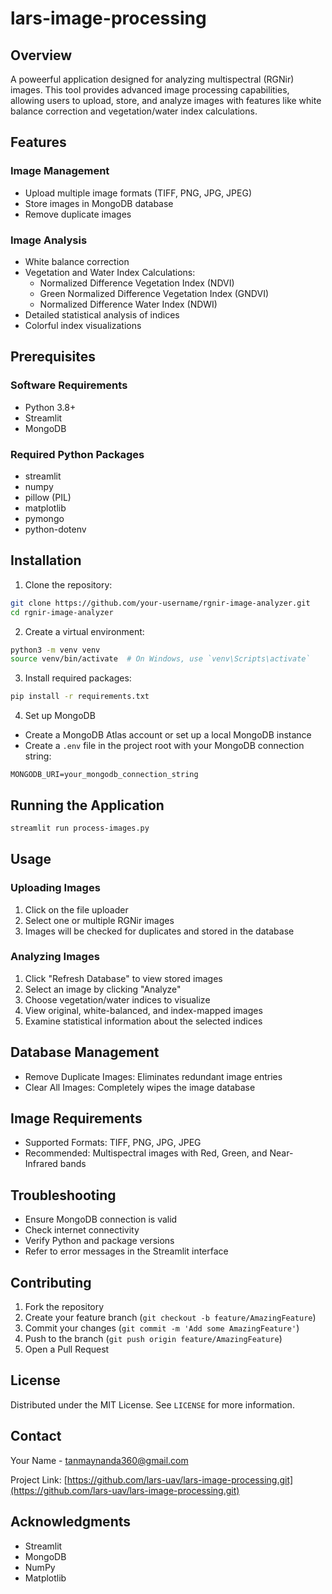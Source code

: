 # lars-image-processing

## Overview

A poweerful application designed for analyzing multispectral (RGNir) images. This tool provides advanced image processing capabilities, allowing users to upload, store, and analyze images with features like white balance correction and vegetation/water index calculations.

## Features

### Image Management

- Upload multiple image formats (TIFF, PNG, JPG, JPEG)
- Store images in MongoDB database
- Remove duplicate images

### Image Analysis

- White balance correction
- Vegetation and Water Index Calculations:
  - Normalized Difference Vegetation Index (NDVI)
  - Green Normalized Difference Vegetation Index (GNDVI)
  - Normalized Difference Water Index (NDWI)
- Detailed statistical analysis of indices
- Colorful index visualizations

## Prerequisites

### Software Requirements

- Python 3.8+
- Streamlit
- MongoDB

### Required Python Packages

- streamlit
- numpy
- pillow (PIL)
- matplotlib
- pymongo
- python-dotenv

## Installation

1. Clone the repository:

```bash
git clone https://github.com/your-username/rgnir-image-analyzer.git
cd rgnir-image-analyzer
```

2. Create a virtual environment:

```bash
python3 -m venv venv
source venv/bin/activate  # On Windows, use `venv\Scripts\activate`
```

3. Install required packages:

```bash
pip install -r requirements.txt
```

4. Set up MongoDB

- Create a MongoDB Atlas account or set up a local MongoDB instance
- Create a `.env` file in the project root with your MongoDB connection string:

```
MONGODB_URI=your_mongodb_connection_string
```

## Running the Application

```bash
streamlit run process-images.py
```

## Usage

### Uploading Images

1. Click on the file uploader
2. Select one or multiple RGNir images
3. Images will be checked for duplicates and stored in the database

### Analyzing Images

1. Click "Refresh Database" to view stored images
2. Select an image by clicking "Analyze"
3. Choose vegetation/water indices to visualize
4. View original, white-balanced, and index-mapped images
5. Examine statistical information about the selected indices

## Database Management

- Remove Duplicate Images: Eliminates redundant image entries
- Clear All Images: Completely wipes the image database

## Image Requirements

- Supported Formats: TIFF, PNG, JPG, JPEG
- Recommended: Multispectral images with Red, Green, and Near-Infrared bands

## Troubleshooting

- Ensure MongoDB connection is valid
- Check internet connectivity
- Verify Python and package versions
- Refer to error messages in the Streamlit interface

## Contributing

1. Fork the repository
2. Create your feature branch (`git checkout -b feature/AmazingFeature`)
3. Commit your changes (`git commit -m 'Add some AmazingFeature'`)
4. Push to the branch (`git push origin feature/AmazingFeature`)
5. Open a Pull Request

## License

Distributed under the MIT License. See `LICENSE` for more information.

## Contact

Your Name - tanmaynanda360@gmail.com

Project Link: [https://github.com/lars-uav/lars-image-processing.git](https://github.com/lars-uav/lars-image-processing.git)

## Acknowledgments

- Streamlit
- MongoDB
- NumPy
- Matplotlib
